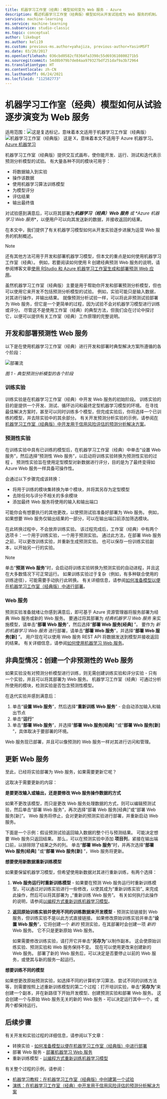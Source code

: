 ```yaml
---
title: 机器学习工作室（经典）：模型如何变为 Web 服务 - Azure
description: 概述机器学习工作室（经典版）模型如何从开发试验成为 Web 服务的机制。
services: machine-learning
ms.service: machine-learning
ms.subservice: studio-classic
ms.topic: conceptual
author: likebupt
ms.author: keli19
ms.custom: previous-ms.author=yahajiza, previous-author=YasinMSFT
ms.date: 03/20/2017
ms.openlocfilehash: 036cbd0582cf8364fa3398c55d693610800271b5
ms.sourcegitcommit: 54d8b979b7de84aa979327bdf251daf9a3b72964
ms.translationtype: HT
ms.contentlocale: zh-CN
ms.lasthandoff: 06/24/2021
ms.locfileid: "112582773"
---
```

# <a name="how-a-machine-learning-studio-classic-model-progresses-from-an-experiment-to-a-web-service"></a>机器学习工作室（经典）模型如何从试验逐步演变为 Web 服务

适用范围：![这是复选标记，意味着本文适用于](../../../includes/media/aml-applies-to-skus/yes.png)机器学习工作室（经典版）![机器学习工作室（经典版）   这是 X，意味着本文不适用于 Azure 机器学习。](../../../includes/media/aml-applies-to-skus/no.png)[Azure 机器学习](../overview-what-is-machine-learning-studio.md#ml-studio-classic-vs-azure-machine-learning-studio)

机器学习工作室（经典版）提供交互式画布，使你能开发、运行、测试和迭代表示预测分析模型的试验。 有大量各种不同的模块可用于：

* 将数据输入到实验
* 操作该数据
* 使用机器学习算法训练模型
* 为模型评分
* 评估结果
* 输出最终值

对试验感到满意后，可以将其部署为***机器学习（经典）Web 服务** _或_ *_Azure 机器学习 Web 服务_**，以便用户可以向其发送新的数据，并接收返回的结果。

在本文中，我们提供了有关机器学习模型如何从开发实验逐步进展为运营 Web 服务的机制概述。

> [!NOTE]
> 还有其他方法可用于开发和部署机器学习模型，但本文的重点是如何使用机器学习工作室（经典）。 例如，若要阅读如何使用 R 创建经典预测 Web 服务的说明，请参阅博客文章[使用 RStudio 和 Azure 机器学习工作室生成和部署预测 Web 应用](/archive/blogs/machinelearning/build-deploy-predictive-web-apps-using-rstudio-and-azure-ml)。
>
>

虽然机器学习工作室（经典版）主要是用于帮助你开发和部署预测分析模型，但也可以使用它来开发不包括预测分析模型的试验。 例如，实验可能只是输入数据，对其进行操作，并输出结果。 就像预测分析试验一样，可以将此非预测试验部署为 Web 服务，但它是一个更简单的过程，因为试验不会对机器学习模型进行训练或评分。 尽管这不是使用工作室（经典）的典型方法，但我们会在讨论中探讨它，以便可以提供有关工作室（经典）工作原理的完整说明。

## <a name="developing-and-deploying-a-predictive-web-service"></a>开发和部署预测性 Web 服务
以下是在使用机器学习工作室（经典）进行开发和部署时典型解决方案所遵循的各个阶段：

![部署流](./media/model-progression-experiment-to-web-service/model-stages-from-experiment-to-web-service.png)

*图 1 - 典型预测分析模型的各个阶段*

### <a name="the-training-experiment"></a>训练实验
训练实验是在机器学习工作室（经典）中开发 Web 服务的初始阶段。 训练实验的目的是提供一个开发、测试、循环访问和最终定型机器学习模型的环境。 在寻找最佳解决方案时，甚至可以同时训练多个模型，但完成实验后，你将选择一个已训练的模型，并去除实验中的其余部分。 有关开发预测分析实验的示例，请参阅[在机器学习工作室（经典版）中开发用于信用风险评估的预测分析解决方案](tutorial-part1-credit-risk.md)。

### <a name="the-predictive-experiment"></a>预测性实验
在训练实验中具有已训练的模型后，在机器学习工作室（经典）中单击“设置 Web 服务”，然后选择“预测性 Web 服务”，以启动将训练实验转换为预测性实验的过程  。 预测性实验旨在使用定型模型对新数据进行评分，目的是为了最终变得如 Azure Web 服务一样具备可操作性。

会通过以下步骤完成该转换：

* 将用于训练的模块集转换为单个模块，并将其另存为定型模型
* 去除任何与评分不相关的多余模块
* 添加最终 Web 服务将使用的输入和输出端口

可能你会有想要执行的其他更改，以使预测试验准备好部署为 Web 服务。 例如，如果想要 Web 服务仅输出结果的一部分，可以在输出端口前添加筛选模块。

在此转换过程中，不会放弃训练实验。 该过程完成后，工作室（经典）中有两个选项卡：一个用于训练实验，一个用于预测实验。 通过此方法，在部署 Web 服务之前，可以更改训练实验，并重新生成预测实验。 也可以保存一份训练实验副本，以开始另一行的实验。

> [!NOTE]
> 单击“**预测 Web 服务**”时，会启动将训练实验转换为预测实验的自动进程，并且这在大多数情况下可正常运行。 如果训练实验过于复杂（例如，有多种联合使用的训练途径），可能需要手动执行此转换。 有关详细信息，请参阅[如何准备模型以便在机器学习工作室（经典版）中进行部署](deploy-a-machine-learning-web-service.md)。
>
>

### <a name="the-web-service"></a>Web 服务
预测实验准备就绪让你感到满意后，即可基于 Azure 资源管理器将服务部署为经典 Web 服务或新的 Web 服务。 要通过将其部署为 *经典机器学习 Web 服务* 来实施模型，请单击“**部署 Web 服务**”，然后选择“**部署 Web 服务[经典]** ”。 要作为 *新的机器学习 Web 服务* 进行部署，请单击“**部署 Web 服务**”，并选择“**部署 Web 服务[新]** ”。 用户现在可以使用 Web 服务 REST API 将数据发送到模型并接收返回的结果。 有关详细信息，请参阅[如何使用机器学习 Web 服务](consume-web-services.md)。

## <a name="the-non-typical-case-creating-a-non-predictive-web-service"></a>非典型情况：创建一个非预测性的 Web 服务
如果实验没有对预测分析模型进行训练，则无需创建训练实验和评分实验 - 只有一个实验，并且可以将其部署为 Web 服务。 机器学习工作室（经典）可通过分析所使用的模块，检测实验是否包含预测性模型。

在迭代实验并感到满意后：

1. 单击“**设置 Web 服务**”，然后选择“**重新训练 Web 服务**” - 会自动添加输入和输出节点
2. 单击“**运行**”
3. 单击“**部署 Web 服务**”，并选择“**部署 Web 服务[经典]** ”或“**部署 Web 服务[新]** ”，具体取决于要部署的环境。

Web 服务现已部署，并且可以像预测的 Web 服务一样对其进行访问和管理。

## <a name="updating-your-web-service"></a>更新 Web 服务
至此，已经将实验部署为 Web 服务，如果需要更新它呢？

这取决于需要更新的内容：

**是要更改输入或输出，还是要修改 Web 服务操作数据的方式**

如果不更改该模型，而只是更改 Web 服务处理数据的方式，则可以编辑预测试验，然后单击“部署 Web 服务”，再次选择“部署 Web 服务[经典]”或“部署 Web 服务[新]”。 Web 服务将停止，会对更新的预测实验进行部署，并重新启动 Web 服务。

下面是一个示例：假设预测试验返回输入数据的整个行与预测结果。 可能决定想要 Web 服务只返回结果。 那么，可以在预测实验中添加 **项目列**，紧接在输出端口前，以排除除了结果之外的列。 单击“**部署 Web 服务**”时，并再次选择“**部署 Web 服务[经典]** ”或“**部署 Web 服务[新]** ”，Web 服务将更新。

**想要使用新数据重新训练模型**

如果要保留机器学习模型，但希望使用新数据对其进行重新训练，有两个选择：

1. **Web 服务运行时重新训练模型** - 如果要在预测 Web 服务运行时重新训练模型，可以通过对训练实验进行一些修改，以使其成为“重新训练实验”_ 来完成此操作，然后可以将其部署为 _“重新训练 Web 服务”。 有关如何执行此操作的说明，请参阅[以编程方式重新训练机器学习模型](./retrain-machine-learning-model.md)。
2. **返回原始训练实验并使用不同的训练数据来开发模型** - 预测实验链接到 Web 服务，但训练实验不是以此方式直接链接。 如果修改原始训练实验并单击“**设置 Web 服务**”，它将创建一个 *新的* 预测实验，在其部署时会创建一项 *新的* Web 服务。 它不只是更新原始 Web 服务。

   如果需要修改训练实验，请打开它并单击“**另存为**”以制作副本。 这会使原始训练实验、预测实验和 Web 服务保持不变。 现在可以使用更改来创建新的 Web 服务。 部署了新的 Web 服务后，可以决定是否要停止以前的 Web 服务，或使其与新的服务一起运行。

**想要训练不同的模型**

如果想更改原始预测实验，如选择不同的计算机学习算法、尝试不同的训练方法等，则需要按照上述重新训练模型的第二个过程：打开培训实验，单击“**另存为**”来创建一个副本，并在新路径下开始开发模型、创建预测实验和部署 Web 服务。 这会创建一个与原始 Web 服务无关的新的 Web 服务 - 可以决定运行其中一个，或两个都保持运行。

## <a name="next-steps"></a>后续步骤
有关开发和实验过程的详细信息，请参阅以下文章：

* 转换实验 - [如何准备模型以便在机器学习工作室（经典版）中进行部署](deploy-a-machine-learning-web-service.md)
* 部署 Web 服务 - [部署机器学习 Web 服务](deploy-a-machine-learning-web-service.md)
* 重新训练模型 - [以编程方式重新训练机器学习模型](./retrain-machine-learning-model.md)

有关整个过程的示例，请参阅：

* [机器学习教程：在机器学习工作室（经典版）中创建第一个试验](create-experiment.md)
* [演练：在机器学习工作室（经典）中开发用于信用风险评估的预测分析解决方案](tutorial-part1-credit-risk.md)